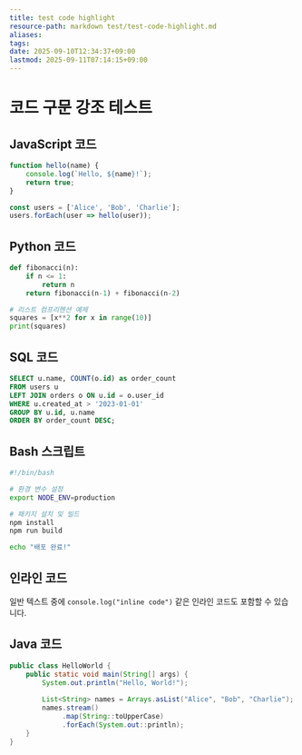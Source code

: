 ```yaml
---
title: test code highlight
resource-path: markdown test/test-code-highlight.md
aliases:
tags:
date: 2025-09-10T12:34:37+09:00
lastmod: 2025-09-11T07:14:15+09:00
---
```

# 코드 구문 강조 테스트

## JavaScript 코드

```javascript
function hello(name) {
    console.log(`Hello, ${name}!`);
    return true;
}

const users = ['Alice', 'Bob', 'Charlie'];
users.forEach(user => hello(user));
```

## Python 코드

```python
def fibonacci(n):
    if n <= 1:
        return n
    return fibonacci(n-1) + fibonacci(n-2)

# 리스트 컴프리헨션 예제
squares = [x**2 for x in range(10)]
print(squares)
```

## SQL 코드

```sql
SELECT u.name, COUNT(o.id) as order_count
FROM users u
LEFT JOIN orders o ON u.id = o.user_id
WHERE u.created_at > '2023-01-01'
GROUP BY u.id, u.name
ORDER BY order_count DESC;
```

## Bash 스크립트

```bash
#!/bin/bash

# 환경 변수 설정
export NODE_ENV=production

# 패키지 설치 및 빌드
npm install
npm run build

echo "배포 완료!"
```

## 인라인 코드

일반 텍스트 중에 `console.log("inline code")` 같은 인라인 코드도 포함할 수 있습니다.

## Java 코드

```java
public class HelloWorld {
    public static void main(String[] args) {
        System.out.println("Hello, World!");
        
        List<String> names = Arrays.asList("Alice", "Bob", "Charlie");
        names.stream()
             .map(String::toUpperCase)
             .forEach(System.out::println);
    }
}
```
